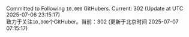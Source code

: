 Committed to Following `10,000` GitHubers. Current: <!-- FOLLOWING_COUNT -->302<!-- FOLLOWING_COUNT --> (Update at UTC <!-- LAST_UPDATED -->2025-07-06 23:15:17<!-- LAST_UPDATED -->)<br>
致力于关注`10,000`个GitHuber。当前：<!-- FOLLOWING_COUNT -->302<!-- FOLLOWING_COUNT --> (更新于北京时间 <!-- LAST_UPDATED_CST -->2025-07-07 07:15:17<!-- LAST_UPDATED_CST -->)
